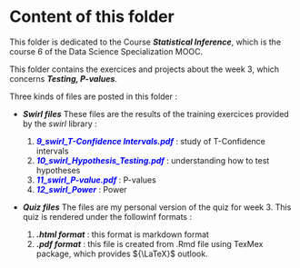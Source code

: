 # Content of this folder
This folder is dedicated to the Course ***Statistical Inference***, which is the course 6 of the Data Science Specialization MOOC.

This folder contains the exercices and projects about the week 3, which concerns ***Testing, P-values***.

Three kinds of files are posted in  this folder :

 * ***Swirl files***
    These files are the results of the training exercices provided by the *swirl* library :
    1. <span style="color:blue">***9_swirl_T-Confidence Intervals.pdf***</span> : study of T-Confidence intervals
    2. <span style="color:blue">***10_swirl_Hypothesis_Testing.pdf***</span> : understanding how to test hypotheses
    3. <span style="color:blue">***11_swirl_P-value.pdf***</span> : P-values
    4. <span style="color:blue">***12_swirl_Power***</span> : Power	
    
 * ***Quiz files***
 The files are my personal version of the quiz for week 3. This quiz is rendered under the followinf formats :
    1. ***.html format*** : this format is markdown format
    2. ***.pdf format*** : this file is created from .Rmd file using TexMex package, which provides ${\LaTeX}$ outlook.
 